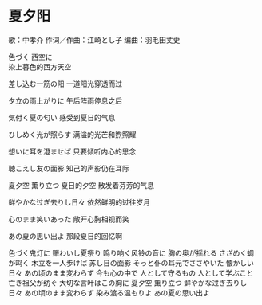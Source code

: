 # 夏夕阳

歌：中孝介
作词／作曲：江崎とし子
编曲：羽毛田丈史

色づく 西空に           
染上暮色的西方天空

差し込む一筋の阳
一道阳光穿透而过

夕立の雨上がりに
午后阵雨停息之后

気付く夏の匂い
感受到夏日的气息

ひしめく光が照らす
满溢的光芒和煦照耀

想いに耳を澄ませば
只要倾听内心的思念

聴こえし友の面影
知己的声影仍在耳际

夏夕空 薫り立つ
夏日的夕空 散发着芬芳的气息

鲜やかな过ぎ去りし日々
依然鲜明的过往岁月

心のまま笑いあった
敞开心胸相视而笑

あの夏の思い出よ
那段夏日的回忆啊


色づく鬼灯に 赈わいし夏祭り
鸣り响く风铃の音に 胸の奥が揺れる
さざめく蜩が鸣く 木立を一人歩けば
苏し日の面影
そっと仆の耳元でささやいた 懐かしい日々
あの顷のまま変わらず 今も心の中で
人として守るもの 人として学ぶこと
亡き祖父が纺ぐ 大切な言叶はこの胸に
夏夕空 薫り立つ 鲜やかな过ぎ去りし日々
あの顷のまま変わらず 染み渡る温もりよ
あの夏の思い出よ
